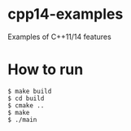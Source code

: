 cpp14-examples
==============

Examples of C++11/14 features

How to run
==========
    $ make build
    $ cd build
    $ cmake ..
    $ make
    $ ./main